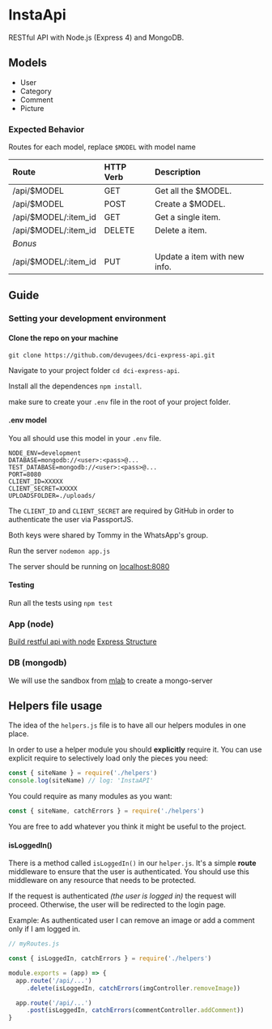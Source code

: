 # InstaApi

RESTful API with Node.js (Express 4) and MongoDB.

## Models
- User
- Category
- Comment
- Picture

### Expected Behavior
Routes for each model, replace `$MODEL` with model name

| Route                | HTTP Verb | Description                  |
|:---------------------|:----------|:-----------------------------|
| /api/$MODEL          | GET       | Get all the $MODEL.          |
| /api/$MODEL          | POST      | Create a $MODEL.             |
| /api/$MODEL/:item_id | GET       | Get a single item.           |
| /api/$MODEL/:item_id | DELETE    | Delete a item.               |
| *Bonus*              |           |                              |
| /api/$MODEL/:item_id | PUT       | Update a item with new info. |

## Guide

### Setting your development environment
#### Clone the repo on your machine
`git clone https://github.com/devugees/dci-express-api.git`

Navigate to your project folder `cd dci-express-api`.

Install all the dependences `npm install`.

make sure to create your `.env` file in the root of your project folder.
#### .env model
You all should use this model in your `.env` file.
```
NODE_ENV=development
DATABASE=mongodb://<user>:<pass>@...
TEST_DATABASE=mongodb://<user>:<pass>@...
PORT=8080
CLIENT_ID=XXXXX
CLIENT_SECRET=XXXXX
UPLOADSFOLDER=./uploads/
```
The `CLIENT_ID` and `CLIENT_SECRET` are required by GitHub in order to authenticate the user via PassportJS.

Both keys were shared by Tommy in the WhatsApp's group.

Run the server `nodemon app.js`

The server should be running on 
[localhost:8080](localhost:8080)
#### Testing
Run all the tests using `npm test`




### App (node)
[Build restful api with node](https://scotch.io/tutorials/build-a-restful-api-using-node-and-express-4)
[Express Structure](https://www.terlici.com/2014/08/25/best-practices-express-structure.html)
### DB (mongodb)
We will use the sandbox from [mlab](https://mlab.com) to create a mongo-server


## Helpers file usage

The idea of the `helpers.js` file is to have all our helpers modules in one place.

In order to use a helper module you should **explicitly** require it. You can use explicit require to selectively load only the pieces you need:
```javascript
const { siteName } = require('./helpers')
console.log(siteName) // log: 'InstaAPI'
```
You could require as many modules as you want:
```javascript
const { siteName, catchErrors } = require('./helpers')
```
You are free to add whatever you think it might be useful to the project.

#### isLoggedIn()
There is a method called `isLoggedIn()` in our `helper.js`. It's a simple **route** middleware to ensure that the user is authenticated.
You should use this middleware on any resource that needs to be protected.

If the request is authenticated *(the user is logged in)* the request will proceed. Otherwise, the user will be redirected to the login page.

Example: As authenticated user I can remove an image or add a comment only if I am logged in.
```javascript
// myRoutes.js

const { isLoggedIn, catchErrors } = require('./helpers')

module.exports = (app) => {
  app.route('/api/...')
     .delete(isLoggedIn, catchErrors(imgController.removeImage))

  app.route('/api/...')
     .post(isLoggedIn, catchErrors(commentController.addComment))
}
```

